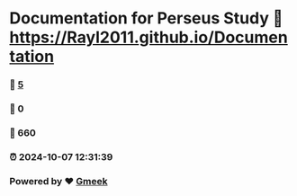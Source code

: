 # Documentation for Perseus Study :link: https://Rayl2011.github.io/Documentation 
### :page_facing_up: [5](https://Rayl2011.github.io/Documentation/tag.html) 
### :speech_balloon: 0 
### :hibiscus: 660 
### :alarm_clock: 2024-10-07 12:31:39 
### Powered by :heart: [Gmeek](https://github.com/Meekdai/Gmeek)
